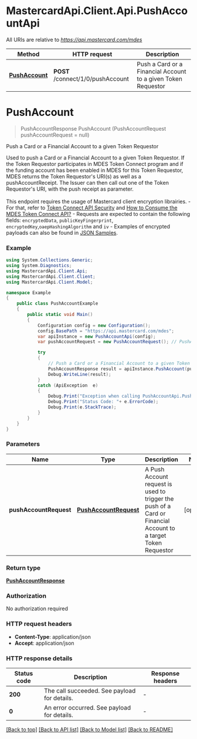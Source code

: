 # MastercardApi.Client.Api.PushAccountApi

All URIs are relative to *https://api.mastercard.com/mdes*

Method | HTTP request | Description
------------- | ------------- | -------------
[**PushAccount**](PushAccountApi.md#pushaccount) | **POST** /connect/1/0/pushAccount | Push a Card or a Financial Account to a given Token Requestor


<a name="pushaccount"></a>
# **PushAccount**
> PushAccountResponse PushAccount (PushAccountRequest pushAccountRequest = null)

Push a Card or a Financial Account to a given Token Requestor

Used to push a Card or a Financial Account to a given Token Requestor. If the Token Requestor participates in MDES Token Connect program and if the funding account has been enabled in MDES for this Token Requestor, MDES returns the Token Requestor's URI(s) as well as a pushAccountReceipt. The Issuer can then call out one of the Token Requestor's URI, with the push receipt as parameter.<br/> <br/> This endpoint requires the usage of Mastercard client encryption librairies.  - For that, refer to [Token Connect API Security](https://developer.mastercard.com/mdes-token-connect/documentation/api-basics/#api-security) and [How to Consume the MDES Token Connect API?](https://developer.mastercard.com/mdes-token-connect/documentation/api-basics/#how-to-consume-the-mdes-token-connect-api) - Requests are expected to contain the following fields: `encryptedData`, `publicKeyFingerprint`, `encryptedKey`,`oaepHashingAlgorithm` and `iv`          - Examples of encrypted payloads can also be found in [JSON Samples](https://developer.mastercard.com/mdes-token-connect/documentation/code-and-formats/#json-samples). 

### Example
```csharp
using System.Collections.Generic;
using System.Diagnostics;
using MastercardApi.Client.Api;
using MastercardApi.Client.Client;
using MastercardApi.Client.Model;

namespace Example
{
    public class PushAccountExample
    {
        public static void Main()
        {
            Configuration config = new Configuration();
            config.BasePath = "https://api.mastercard.com/mdes";
            var apiInstance = new PushAccountApi(config);
            var pushAccountRequest = new PushAccountRequest(); // PushAccountRequest | A Push Account request is used to trigger the push of a Card or Financial Account to a target Token Requestor  (optional) 

            try
            {
                // Push a Card or a Financial Account to a given Token Requestor
                PushAccountResponse result = apiInstance.PushAccount(pushAccountRequest);
                Debug.WriteLine(result);
            }
            catch (ApiException  e)
            {
                Debug.Print("Exception when calling PushAccountApi.PushAccount: " + e.Message );
                Debug.Print("Status Code: "+ e.ErrorCode);
                Debug.Print(e.StackTrace);
            }
        }
    }
}
```

### Parameters

Name | Type | Description  | Notes
------------- | ------------- | ------------- | -------------
 **pushAccountRequest** | [**PushAccountRequest**](PushAccountRequest.md)| A Push Account request is used to trigger the push of a Card or Financial Account to a target Token Requestor  | [optional] 

### Return type

[**PushAccountResponse**](PushAccountResponse.md)

### Authorization

No authorization required

### HTTP request headers

 - **Content-Type**: application/json
 - **Accept**: application/json


### HTTP response details
| Status code | Description | Response headers |
|-------------|-------------|------------------|
| **200** | The call succeeded. See payload for details. |  -  |
| **0** | An error occurred. See payload for details. |  -  |

[[Back to top]](#) [[Back to API list]](../README.md#documentation-for-api-endpoints) [[Back to Model list]](../README.md#documentation-for-models) [[Back to README]](../README.md)

